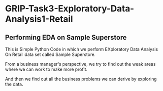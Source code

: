 # GRIP-Task3-Exploratory-Data-Analysis1-Retail
## Performing EDA on Sample Superstore

This is Simple Python Code in which we perform EXploratory Data Analysis On Retail data set called Sample Superstore.

From a business manager's perspective, we try to find out the weak areas where we can work to make more profit.

And then we find out all the business problems we can derive by exploring the data.
